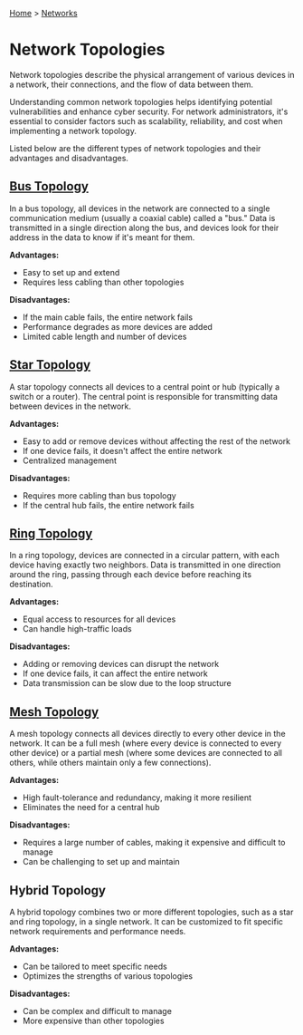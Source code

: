 [Home](../../README.md) > [Networks](./README.md)

# Network Topologies

Network topologies describe the physical arrangement of various devices in a network, their connections, and the flow of data between them.

Understanding common network topologies helps identifying potential vulnerabilities and enhance cyber security. For network administrators, it's essential to consider factors such as scalability, reliability, and cost when implementing a network topology.

Listed below are the different types of network topologies and their advantages and disadvantages.


## [Bus Topology](./topology.bus.md)

In a bus topology, all devices in the network are connected to a single communication medium (usually a coaxial cable) called a "bus." Data is transmitted in a single direction along the bus, and devices look for their address in the data to know if it's meant for them.

**Advantages:**

- Easy to set up and extend
- Requires less cabling than other topologies

**Disadvantages:**

- If the main cable fails, the entire network fails
- Performance degrades as more devices are added
- Limited cable length and number of devices


## [Star Topology](./topology.star.md)

A star topology connects all devices to a central point or hub (typically a switch or a router). The central point is responsible for transmitting data between devices in the network.

**Advantages:**

- Easy to add or remove devices without affecting the rest of the network
- If one device fails, it doesn't affect the entire network
- Centralized management

**Disadvantages:**

- Requires more cabling than bus topology
- If the central hub fails, the entire network fails


## [Ring Topology](./topology.ring.md)

In a ring topology, devices are connected in a circular pattern, with each device having exactly two neighbors. Data is transmitted in one direction around the ring, passing through each device before reaching its destination.

**Advantages:**

- Equal access to resources for all devices
- Can handle high-traffic loads

**Disadvantages:**

- Adding or removing devices can disrupt the network
- If one device fails, it can affect the entire network
- Data transmission can be slow due to the loop structure


## [Mesh Topology](./topology.mesh.md)

A mesh topology connects all devices directly to every other device in the network. It can be a full mesh (where every device is connected to every other device) or a partial mesh (where some devices are connected to all others, while others maintain only a few connections).

**Advantages:**

- High fault-tolerance and redundancy, making it more resilient
- Eliminates the need for a central hub

**Disadvantages:**

- Requires a large number of cables, making it expensive and difficult to manage
- Can be challenging to set up and maintain


## Hybrid Topology

A hybrid topology combines two or more different topologies, such as a star and ring topology, in a single network. It can be customized to fit specific network requirements and performance needs.

**Advantages:**

- Can be tailored to meet specific needs
- Optimizes the strengths of various topologies

**Disadvantages:**

- Can be complex and difficult to manage
- More expensive than other topologies
